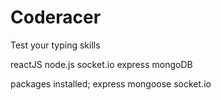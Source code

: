 # Coderacer

Test your typing skills


reactJS
node.js
socket.io
express
mongoDB

packages installed;
express
mongoose
socket.io
